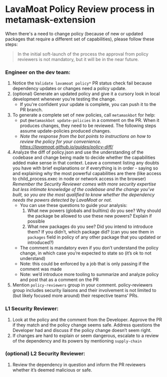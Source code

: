 # LavaMoat Policy Review process in metamask-extension

When there's a need to change policy (because of new or updated packages that require a different set of capabilities), please follow these steps:

> In the initial soft-launch of the process the approval from policy reviewers is not mandatory, but it will be in the near future.

### Engineer on the dev team:

1.  Notice the `Validate lavamoat policy*` PR status check fail because dependency updates or changes need a policy update.
2.  (optional) Generate an updated policy and give it a cursory look in local development whenever you’re testing the change.
    - If you're confident your update is complete, you can push it to the PR branch.
3.  To generate a complete set of new policies, call `metamaskbot` for help:
    - put `@metamaskbot update-policies` in a comment on the PR. When it produces changes, they need to be reviewed. The following steps assume update-policies produced changes.
    - _Note the response from the bot points to instructions on how to review the policy for your convenience. https://lavamoat.github.io/guides/policy-diff/_
4.  Analyze the diff of policy.json and use the understanding of the codebase and change being made to decide whether the capabilities added make sense in that context. Leave a comment listing any doubts you have with brief explanations or if everything is in order \- saying so and explaining why the most powerful capabilities are there (like access to child_process.exec in node or network access in the browser)
    _Remember the Security Reviewer comes with more security expertise but less intimate knowledge of the codebase and the change you’ve built, so you are the most qualified to know whether the dependency needs the powers detected by LavaMoat or not._
    - You can use these questions to guide your analysis:
      1.  What new powers (globals and builtins) do you see? Why should the package be allowed to use these new powers? Explain if possible
      2.  What new packages do you see? Did you intend to introduce them? If you didn’t, which package did? (can you see them in `packages` field in policy of any other package that you updated or introduced?)
    - The comment is mandatory even if you don’t understand the policy change, in which case you’re expected to state so (it’s ok to not understand)
    - Note: this could be enforced by a job that is only passing if the comment was made
    - Note: we’d introduce more tooling to summarize and analyze policy and post that as a comment on the PR
5.  Mention `policy-reviewers` group in your comment.
    policy-reviewers group includes security liaisons and their involvement is not limited to (but likely focused more around) their respective teams’ PRs.

### L1 Security Reviewer:

1.  Look at the policy and the comment from the Developer. Approve the PR if they match and the policy change seems safe. Address questions the Developer had and discuss if the policy change doesn’t seem right.
2.  If changes are hard to explain or seem dangerous, escalate to a review of the dependency and its powers by mentioning `supply-chain`

### (optional) L2 Security Reviewer:

1.  Review the dependency in question and inform the PR reviewers whether it’s deemed malicious or safe.
